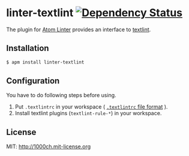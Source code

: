 # linter-textlint [![Dependency Status](https://david-dm.org/1000ch/linter-textlint.svg)](https://david-dm.org/1000ch/linter-textlint)

The plugin for [Atom Linter](https://github.com/AtomLinter/atom-linter) provides an interface to [textlint](https://github.com/azu/textlint).

## Installation

```sh
$ apm install linter-textlint
```

## Configuration

You have to do following steps before using.

1. Put `.textlintrc` in your workspace ( [`.textlintrc` file format](https://github.com/azu/textlint#textlintrc) ).
2. Install textlint plugins (`textlint-rule-*`) in your workspace.

## License

MIT: http://1000ch.mit-license.org
